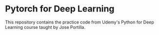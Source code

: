 # Pytorch for Deep Learning
This repository contains the practice code from Udemy's Python for Deep Learning  course taught by Jose Portilla.
